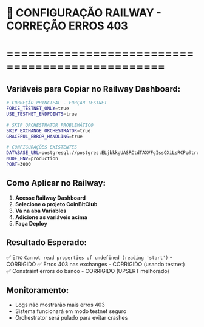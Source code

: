 # 🚀 CONFIGURAÇÃO RAILWAY - CORREÇÃO ERROS 403
# ================================================

## Variáveis para Copiar no Railway Dashboard:

```bash
# CORREÇÃO PRINCIPAL - FORÇAR TESTNET
FORCE_TESTNET_ONLY=true
USE_TESTNET_ENDPOINTS=true

# SKIP ORCHESTRATOR PROBLEMÁTICO  
SKIP_EXCHANGE_ORCHESTRATOR=true
GRACEFUL_ERROR_HANDLING=true

# CONFIGURAÇÕES EXISTENTES
DATABASE_URL=postgresql://postgres:ELjbkkgUASRCtdTAXVFgIssOXiLsRCPq@trolley.proxy.rlwy.net:44790/railway
NODE_ENV=production
PORT=3000
```

## Como Aplicar no Railway:

1. **Acesse Railway Dashboard**
2. **Selecione o projeto CoinBitClub**
3. **Vá na aba Variables** 
4. **Adicione as variáveis acima**
5. **Faça Deploy**

## Resultado Esperado:

✅ Erro `Cannot read properties of undefined (reading 'start')` - CORRIGIDO
✅ Erros 403 nas exchanges - CORRIGIDO (usando testnet)  
✅ Constraint errors do banco - CORRIGIDO (UPSERT melhorado)

## Monitoramento:

- Logs não mostrarão mais erros 403
- Sistema funcionará em modo testnet seguro
- Orchestrator será pulado para evitar crashes
